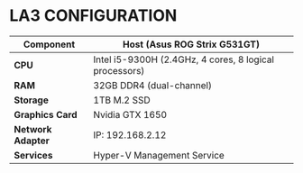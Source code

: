 # LA3 CONFIGURATION

| Component           | Host (Asus ROG Strix G531GT)                           |
| ------------------- | ------------------------------------------------------ |
| **CPU**             | Intel i5-9300H (2.4GHz, 4 cores, 8 logical processors) |
| **RAM**             | 32GB DDR4 (dual-channel)                               |
| **Storage**         | 1TB M.2 SSD                                            |
| **Graphics Card**   | Nvidia GTX 1650                                        | 
| **Network Adapter** | IP: 192.168.2.12                                       | 
| **Services**        | Hyper-V Management Service                             |                |
